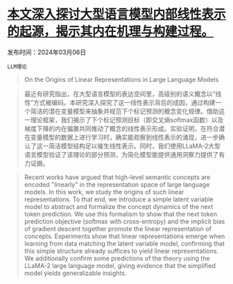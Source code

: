 # [本文深入探讨大型语言模型内部线性表示的起源，揭示其内在机理与构建过程。](https://arxiv.org/abs/2403.03867)

发布时间：2024年03月06日

`LLM理论`

> On the Origins of Linear Representations in Large Language Models

> 最近有研究指出，在大型语言模型的表达空间里，高级别的语义概念以“线性”方式被编码。本研究深入探究了这一线性表示背后的成因，通过构建一个简洁的潜在变量模型来抽象并规范下个标记预测的概念变化规律。借助这一理论框架，我们揭示了下个标记预测目标（即交叉熵softmax函数）以及梯度下降的内在偏置共同推动了概念的线性表示形成。实验证明，在符合潜在变量模型的数据上进行学习时，确实能观察到线性表示的涌现，进一步确认了这一简洁模型结构足以催生线性表示。同时，我们使用LLaMA-2大型语言模型验证了该理论的部分预测，为简化模型能提供通用洞察力提供了有力证据。

> Recent works have argued that high-level semantic concepts are encoded "linearly" in the representation space of large language models. In this work, we study the origins of such linear representations. To that end, we introduce a simple latent variable model to abstract and formalize the concept dynamics of the next token prediction. We use this formalism to show that the next token prediction objective (softmax with cross-entropy) and the implicit bias of gradient descent together promote the linear representation of concepts. Experiments show that linear representations emerge when learning from data matching the latent variable model, confirming that this simple structure already suffices to yield linear representations. We additionally confirm some predictions of the theory using the LLaMA-2 large language model, giving evidence that the simplified model yields generalizable insights.